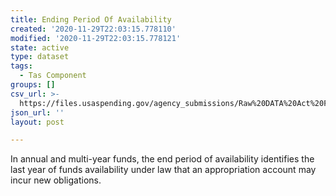 ```yaml
---
title: Ending Period Of Availability
created: '2020-11-29T22:03:15.778110'
modified: '2020-11-29T22:03:15.778121'
state: active
type: dataset
tags:
  - Tas Component
groups: []
csv_url: >-
  https://files.usaspending.gov/agency_submissions/Raw%20DATA%20Act%20Files/index.html
json_url: ''
layout: post

---
```

In annual and multi-year funds, the end period of availability identifies the last year of funds availability under law that an appropriation account may incur new obligations.
